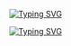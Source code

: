 [![Typing SVG](https://readme-typing-svg.herokuapp.com?font=Fira+Code&weight=500&size=35&pause=1000&color=FF002B&center=%D8%AE%D8%B7%D8%A3+%D8%B4%D9%86%D9%8A%D8%B9&vCenter=%D8%AE%D8%B7%D8%A3+%D8%B4%D9%86%D9%8A%D8%B9&repeat=%D8%AD%D9%82%D9%8A%D9%82%D9%8A&random=%D8%AE%D8%B7%D8%A3+%D8%B4%D9%86%D9%8A%D8%B9&width=435&lines=LONELY-TERMUX+)](https://git.io/typing-svg)

[![Typing SVG](https://readme-typing-svg.herokuapp.com?font=Bebas+Neue&size=35&pause=1000&color=F7F7F7&background=5B5F5A&center=&vCenter=&repeat=&random=&width=435&lines=Social+Accounts%3A;Telegram+%3A+%40Y_N_1;CHANNEL+TELE+%3A+%40NasaTermux;FaceBook+%3A+ABBAS+SJ)](https://git.io/typing-svg)
